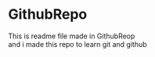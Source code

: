 # GithubRepo
This is readme file made in GithubReop <br>
and i made this repo to learn git and github
